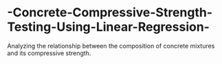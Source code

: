 # -Concrete-Compressive-Strength-Testing-Using-Linear-Regression-
 Analyzing the relationship between the composition of concrete mixtures and its compressive strength.
